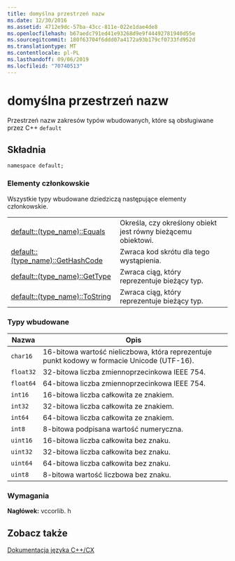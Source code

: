```yaml
---
title: domyślna przestrzeń nazw
ms.date: 12/30/2016
ms.assetid: 4712e9dc-57ba-43cc-811e-022e1dae4de8
ms.openlocfilehash: b67aedc791ed41e93268d9e9f44492781940d55e
ms.sourcegitcommit: 180f63704f6ddd07a4172a93b179cf0733fd952d
ms.translationtype: MT
ms.contentlocale: pl-PL
ms.lasthandoff: 09/06/2019
ms.locfileid: "70740513"
---
```

# <a name="default-namespace"></a>domyślna przestrzeń nazw

Przestrzeń nazw zakresów typów wbudowanych, które są obsługiwane przez C++ `default`

## <a name="syntax"></a>Składnia

```
namespace default;
```

### <a name="members"></a>Elementy członkowskie

Wszystkie typy wbudowane dziedziczą następujące elementy członkowskie.

|||
|-|-|
|[default::(type_name)::Equals](../cppcx/default-type-name-equals-method.md)|Określa, czy określony obiekt jest równy bieżącemu obiektowi.|
|[default::(type_name)::GetHashCode](../cppcx/default-type-name-gethashcode-method.md)|Zwraca kod skrótu dla tego wystąpienia.|
|[default::(type_name)::GetType](../cppcx/default-type-name-gettype-method.md)|Zwraca ciąg, który reprezentuje bieżący typ.|
|[default::(type_name)::ToString](../cppcx/default-type-name-tostring-method.md)|Zwraca ciąg, który reprezentuje bieżący typ.|

### <a name="built-in-types"></a>Typy wbudowane

|Nazwa|Opis|
|----------|-----------------|
|`char16`|16-bitowa wartość nieliczbowa, która reprezentuje punkt kodowy w formacie Unicode (UTF-16).|
|`float32`|32-bitowa liczba zmiennoprzecinkowa IEEE 754.|
|`float64`|64-bitowa liczba zmiennoprzecinkowa IEEE 754.|
|`int16`|16-bitowa liczba całkowita ze znakiem.|
|`int32`|32-bitowa liczba całkowita ze znakiem.|
|`int64`|64-bitowa liczba całkowita ze znakiem.|
|`int8`|8-bitowa podpisana wartość numeryczna.|
|`uint16`|16-bitowa liczba całkowita bez znaku.|
|`uint32`|32-bitowa liczba całkowita bez znaku.|
|`uint64`|64-bitowa liczba całkowita bez znaku.|
|`uint8`|8-bitowa wartość liczbowa bez znaku.|

### <a name="requirements"></a>Wymagania

**Nagłówek:** vccorlib. h

## <a name="see-also"></a>Zobacz także

[Dokumentacja języka C++/CX](../cppcx/visual-c-language-reference-c-cx.md)
